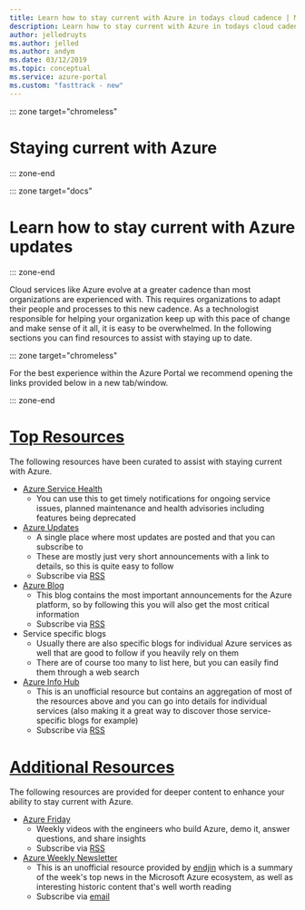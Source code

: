 ```yaml
---
title: Learn how to stay current with Azure in todays cloud cadence | Microsoft docs
description: Learn how to stay current with Azure in todays cloud cadence.
author: jelledruyts
ms.author: jelled
ms.author: andym
ms.date: 03/12/2019
ms.topic: conceptual
ms.service: azure-portal
ms.custom: "fasttrack - new"
---
```


::: zone target="chromeless"

# Staying current with Azure

::: zone-end

::: zone target="docs"

# Learn how to stay current with Azure updates

::: zone-end

Cloud services like Azure evolve at a greater cadence than most organizations are experienced with. This requires organizations to adapt their people and processes to this new cadence. As a technologist responsible for helping your organization keep up with this pace of change and make sense of it all, it is easy to be overwhelmed. In the following sections you can find resources to assist with staying up to date.

::: zone target="chromeless"

For the best experience within the Azure Portal we recommend opening the links provided below in a new tab/window.

::: zone-end

# [Top Resources](#tab/TopResources)

The following resources have been curated to assist with staying current with Azure.

* [Azure Service Health](https://docs.microsoft.com/azure/service-health/service-health-overview)
  * You can use this to get timely notifications for ongoing service issues, planned maintenance and health advisories including features being deprecated
* [Azure Updates](https://azure.microsoft.com/updates/)
  * A single place where most updates are posted and that you can subscribe to
  * These are mostly just very short announcements with a link to details, so this is quite easy to follow
  * Subscribe via [RSS](https://azurecomcdn.azureedge.net/en-us/updates/feed/)
* [Azure Blog](https://azure.microsoft.com/blog/)
  * This blog contains the most important announcements for the Azure platform, so by following this you will also get the most critical information
  * Subscribe via [RSS](https://azurecomcdn.azureedge.net/en-us/blog/feed/)
* Service specific blogs
  * Usually there are also specific blogs for individual Azure services as well that are good to follow if you heavily rely on them
  * There are of course too many to list here, but you can easily find them through a web search
* [Azure Info Hub](http://aka.ms/azureinfohub)
  * This is an unofficial resource but contains an aggregation of most of the resources above and you can go into details for individual services (also making it a great way to discover those service-specific blogs for example)
  * Subscribe via [RSS](http://azureinfohub.azurewebsites.net/Feed?serviceTitle=Azure)

# [Additional Resources](#tab/AdditionalResources)

The following resources are provided for deeper content to enhance your ability to stay current with Azure.

* [Azure Friday](https://channel9.msdn.com/Shows/Azure-Friday)
  * Weekly videos with the engineers who build Azure, demo it, answer questions, and share insights
  * Subscribe via [RSS](https://channel9.msdn.com/Shows/Azure-Friday/feed)
* [Azure Weekly Newsletter](http://azureweekly.info/)
  * This is an unofficial resource provided by [endjin](https://endjin.com/) which is a summary of the week's top news in the Microsoft Azure ecosystem, as well as interesting historic content that's well worth reading
  * Subscribe via [email](http://azureweekly.info/)
